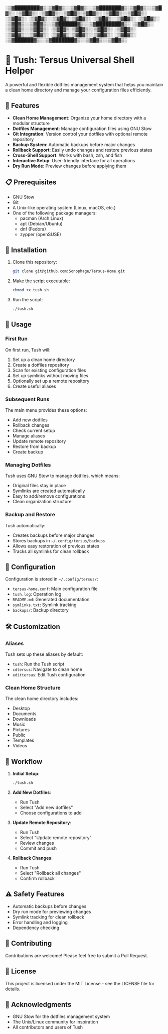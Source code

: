 ░▒▓████████▓▒░▒▓█▓▒░░▒▓█▓▒░░▒▓███████▓▒░▒▓█▓▒░░▒▓█▓▒░ 
░▒▓█▓▒░   ░▒▓█▓▒░░▒▓█▓▒░▒▓█▓▒░      ░▒▓█▓▒░░▒▓█▓▒░ 
░▒▓█▓▒░   ░▒▓█▓▒░░▒▓█▓▒░▒▓█▓▒░      ░▒▓█▓▒░░▒▓█▓▒░ 
░▒▓█▓▒░   ░▒▓█▓▒░░▒▓█▓▒░░▒▓██████▓▒░░▒▓████████▓▒░ 
░▒▓█▓▒░   ░▒▓█▓▒░░▒▓█▓▒░      ░▒▓█▓▒░▒▓█▓▒░░▒▓█▓▒░ 
░▒▓█▓▒░   ░▒▓█▓▒░░▒▓█▓▒░      ░▒▓█▓▒░▒▓█▓▒░░▒▓█▓▒░ 
░▒▓█▓▒░    ░▒▓██████▓▒░░▒▓███████▓▒░░▒▓█▓▒░░▒▓█▓▒░ 
                                              
# 💠 Tush: Tersus Universal Shell Helper

A powerful and flexible dotfiles management system that helps you maintain a clean home directory and manage your configuration files efficiently.

## 🌟 Features

- **Clean Home Management**: Organize your home directory with a modular structure
- **Dotfiles Management**: Manage configuration files using GNU Stow
- **Git Integration**: Version control your dotfiles with optional remote repository
- **Backup System**: Automatic backups before major changes
- **Rollback Support**: Easily undo changes and restore previous states
- **Cross-Shell Support**: Works with bash, zsh, and fish
- **Interactive Setup**: User-friendly interface for all operations
- **Dry Run Mode**: Preview changes before applying them

## 📋 Prerequisites

- GNU Stow
- Git
- A Unix-like operating system (Linux, macOS, etc.)
- One of the following package managers:
  - pacman (Arch Linux)
  - apt (Debian/Ubuntu)
  - dnf (Fedora)
  - zypper (openSUSE)

## 🚀 Installation

1. Clone this repository:
   ```bash
   git clone git@github.com:Sonophage/Tersus-Home.git
   ```

2. Make the script executable:
   ```bash
   chmod +x tush.sh
   ```

3. Run the script:
   ```bash
   ./tush.sh
   ```

## 🎯 Usage

### First Run

On first run, Tush will:
1. Set up a clean home directory
2. Create a dotfiles repository
3. Scan for existing configuration files
4. Set up symlinks without moving files
5. Optionally set up a remote repository
6. Create useful aliases

### Subsequent Runs

The main menu provides these options:
- Add new dotfiles
- Rollback changes
- Check current setup
- Manage aliases
- Update remote repository
- Restore from backup
- Create backup

### Managing Dotfiles

Tush uses GNU Stow to manage dotfiles, which means:
- Original files stay in place
- Symlinks are created automatically
- Easy to add/remove configurations
- Clean organization structure

### Backup and Restore

Tush automatically:
- Creates backups before major changes
- Stores backups in `~/.config/tersus/backups`
- Allows easy restoration of previous states
- Tracks all symlinks for clean rollback

## 🔧 Configuration

Configuration is stored in `~/.config/tersus/`:
- `tersus-home.conf`: Main configuration file
- `tush.log`: Operation log
- `README.md`: Generated documentation
- `symlinks.txt`: Symlink tracking
- `backups/`: Backup directory

## 🛠️ Customization

### Aliases

Tush sets up these aliases by default:
- `tush`: Run the Tush script
- `cdtersus`: Navigate to clean home
- `edittersus`: Edit Tush configuration

### Clean Home Structure

The clean home directory includes:
- Desktop
- Documents
- Downloads
- Music
- Pictures
- Public
- Templates
- Videos

## 🔄 Workflow

1. **Initial Setup**:
   ```bash
   ./tush.sh
   ```

2. **Add New Dotfiles**:
   - Run Tush
   - Select "Add new dotfiles"
   - Choose configurations to add

3. **Update Remote Repository**:
   - Run Tush
   - Select "Update remote repository"
   - Review changes
   - Commit and push

4. **Rollback Changes**:
   - Run Tush
   - Select "Rollback all changes"
   - Confirm rollback

## ⚠️ Safety Features

- Automatic backups before changes
- Dry run mode for previewing changes
- Symlink tracking for clean rollback
- Error handling and logging
- Dependency checking

## 🤝 Contributing

Contributions are welcome! Please feel free to submit a Pull Request.

## 📝 License

This project is licensed under the MIT License - see the LICENSE file for details.

## 🙏 Acknowledgments

- GNU Stow for the dotfiles management system
- The Unix/Linux community for inspiration
- All contributors and users of Tush
